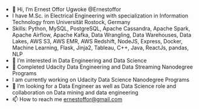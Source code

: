 - 👋 Hi, I’m Ernest Offor Ugwoke @Ernestoffor
- I have M.Sc. in Electrical Engineering with specialization in Information Technology from Universität Rostock, Germany
- Skills: Python, MySQL, PostgreSQL, Apache Cassandra, Apache Spark, Apache Airflow, Apache Kafka,  Data Wrangling, Data Warehouses, Data Lakes, AWS S3, AWS EMR, AWS Redshift, NodeJS, Express,  Docker, Machine Learning, Flask, Jinja2, Tableau, C++, Java, ReactJs, pandas, NLP
- 👀 I’m interested in Data Engineering and Data Science
- 🌱 Completed Udacity Data Engineering and Data Streaming Nanodegree Programs                              
- I am currently working on Udacity Data Science Nanodegree Programs 
- 💞️ I’m looking for a Data Engineer as well as Data Science role and  collaboration on Data mining and data engineering
- 📫 How to reach me ernestoffor@gmail.com

<!---
Ernestoffor/Ernestoffor is a ✨ special ✨ repository because its `README.md` (this file) appears on your GitHub profile.
You can click the Preview link to take a look at your changes.
--->
